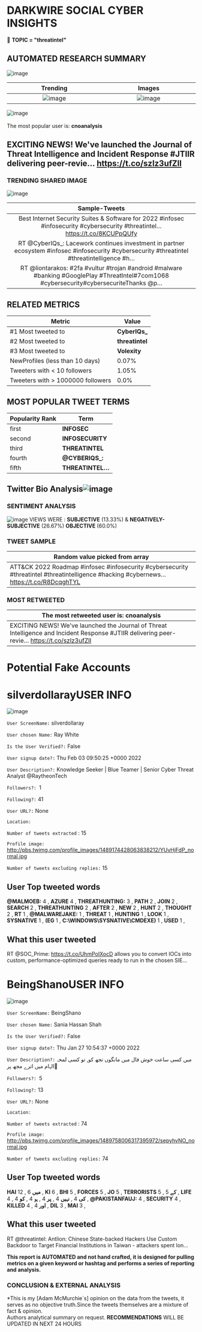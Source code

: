 # DARKWIRE SOCIAL CYBER INSIGHTS 
&#x1F34E; **TOPIC = "threatintel"**

## AUTOMATED RESEARCH SUMMARY
  ![image](darkLogo.png)   

|  Trending  |   Images | 
:-------------------------:|:-------------------------:
|  ![image](assets/threatintel/imageFile1.jpg)     <img width=200/> | ![image](assets/threatintel/imageFile2.jpg) <img width=200/> |   
 
 
![image](assets/threatintel/TWEETS.png)
<br></br>
The most popular user is: **cnoanalysis**  
 

## EXCITING NEWS! We've launched the Journal of Threat Intelligence and Incident Response #JTIIR delivering peer-revie… https://t.co/szlz3ufZlI 

  




### TRENDING SHARED IMAGE

![image](assets/threatintel/twitterPostedImage.png)



|                **Sample-Tweets**        |
| :-------------: |
| Best Internet Security Suites &amp; Software for 2022 #infosec #infosecurity #cybersecurity #threatintel… https://t.co/8KCUPpQUfy |
| RT @CyberIQs_: Lacework continues investment in partner ecosystem #infosec #infosecurity #cybersecurity #threatintel #threatintelligence #h… |
| RT @liontarakos: #2fa #vultur #trojan #android #malware #banking #GooglePlay #ThreatIntel#7com1068 #cybersecurity#cybersecuriteThanks @p… |

## RELATED METRICS<br>
| Metric | Value |
| ------------- | ------------- |
| #1 Most tweeted to  | **CyberIQs_** |
| #2 Most tweeted to  | **threatintel** |
| #3 Most tweeted to  | **Volexity** |
| NewProfiles (less than 10 days) | 0.07%  |
| Tweeters with < 10 followers  | 1.05%|
| Tweeters with > 1000000 followers  | 0.0%  |



## MOST POPULAR TWEET TERMS 


| Popularity Rank  | Term |
| ------------- | ------------- |
| first  | **INFOSEC**  |
| second  | **INFOSECURITY**  |
| third  | **THREATINTEL** |
| fourth  | **@CYBERIQS_:**  |
| fifth  | **THREATINTEL…**  |


## Twitter Bio Analysis![image](assets/threatintel/BIO.png)
### SENTIMENT ANALYSIS
![image](assets/threatintel/sentiment.png)
VIEWS WERE : **SUBJECTIVE**  (13.33%) & **NEGATIVELY-SUBJECTIVE** (26.67%) **OBJECTIVE** (60.0%)

### TWEET SAMPLE 
| Random value picked from array |
| ------------- |
|ATT&amp;CK 2022 Roadmap #infosec #infosecurity #cybersecurity #threatintel #threatintelligence #hacking #cybernews… https://t.co/R8DcqghTYL |

### MOST RETWEETED 

| The most retweeted user is: **cnoanalysis**  |
| ------------- |
| EXCITING NEWS! We've launched the Journal of Threat Intelligence and Incident Response #JTIIR delivering peer-revie… https://t.co/szlz3ufZlI |

# Potential Fake Accounts
 
# silverdollarayUSER INFO
![image](http://pbs.twimg.com/profile_images/1489174428063838212/YUvHjFdP_normal.jpg)
 
`User ScreenName:` silverdollaray 
 
`User chosen Name:` Ray White 
 
`Is the User Verified?:` False 
 
`User signup date?:` Thu Feb 03 09:50:25 +0000 2022 
 
`User Description?:` Knowledge Seeker | Blue Teamer | Senior Cyber Threat Analyst @RaytheonTech 
 
`Followers?: `1 
 
`Following?:` 41 
 
`User URL?:` None 
 
`Location:`  
 
`Number of tweets extracted`  : 15 
 
`Profile image:` http://pbs.twimg.com/profile_images/1489174428063838212/YUvHjFdP_normal.jpg 
 
`Number of tweets excluding replies:` 15 
 

 

 
## User Top tweeted words 
 
**@MALMOEB:** 4 , **AZURE** 4 , **THREATHUNTING:** 3 , **PATH** 2 , **JOIN** 2 , **SEARCH** 2 , **THREATHUNTING** 2 , **AFTER** 2 , **NEW** 2 , **HUNT** 2 , **THOUGHT** 2 , **RT** 1 , **@MALWAREJAKE:** 1 , **THREAT** 1 , **HUNTING** 1 , **LOOK** 1 , **SYSNATIVE** 1 , **(EG** 1 , **C:\WINDOWS\SYSNATIVE\CMDEXE)** 1 , **USED** 1 , 
 
## What this user tweeted
 
RT @SOC_Prime: https://t.co/UhmPoIXocD allows you to convert IOCs into custom, performance-optimized queries ready to run in the chosen SIE…
 
# BeingShanoUSER INFO
![image](http://pbs.twimg.com/profile_images/1489758006317395972/sepyhvNO_normal.jpg)
 
`User ScreenName:` BeingShano 
 
`User chosen Name:` Sania Hassan Shah 
 
`Is the User Verified?:` False 
 
`User signup date?:` Thu Jan 27 10:54:37 +0000 2022 
 
`User Description?:` میں کسی ساعت خوش فال میں مانگوں تجھ کو,
تو کسی لمحہ الہام میں اترے مجھ پر🥀 
 
`Followers?: `5 
 
`Following?:` 13 
 
`User URL?:` None 
 
`Location:`  
 
`Number of tweets extracted`  : 74 
 
`Profile image:` http://pbs.twimg.com/profile_images/1489758006317395972/sepyhvNO_normal.jpg 
 
`Number of tweets excluding replies:` 74 
 

 

 
## User Top tweeted words 
 
**HAI** 12 , **میں** 6 , **KI** 6 , **BHI** 5 , **FORCES** 5 , **JO** 5 , **TERRORISTS** 5 , **کے** 5 , **LIFE** 4 , **کی** 4 , **نہیں** 4 , **پر** 4 , **ہو** 4 , **کو** 4 , **@PAKISTANFAUJ:** 4 , **SECURITY** 4 , **KILLED** 4 , **اور** 4 , **DIL** 3 , **MAI** 3 , 
 
## What this user tweeted
 
RT @threatintel: Antlion: Chinese State-backed Hackers Use Custom Backdoor to Target Financial Institutions in Taiwan - attackers spent lon…
 

<b> This report is AUTOMATED and not hand crafted, it is designed for pulling metrics on a given keyword or hashtag and performs a series of reporting and analysis.</b>  
### CONCLUSION & EXTERNAL ANALYSIS

*This is my [Adam McMurchie`s] opinion on the data from the tweets, it serves as no objective truth.Since the tweets themselves are a mixture of fact & opinion.<br>
Authors analytical summary on request.
**RECOMMENDATIONS** WILL BE UPDATED IN NEXT  24 HOURS <br>
